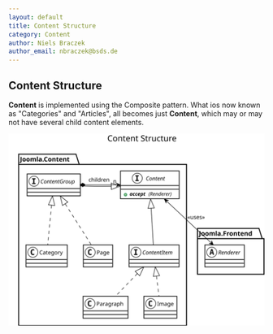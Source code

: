 ```yaml
---
layout: default
title: Content Structure
category: Content
author: Niels Braczek
author_email: nbraczek@bsds.de
---
```


## Content Structure

**Content** is implemented using the Composite pattern. What ios now known as "Categories" and "Articles", 
all becomes just **Content**, which may or may not have several child content elements.

![UML Class Diagram](svg/class-content.svg)

